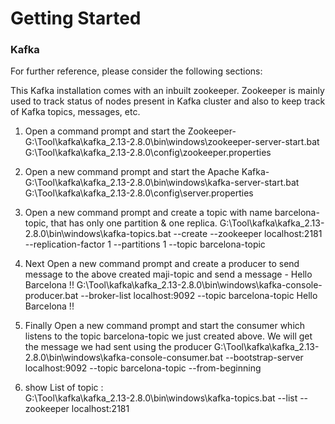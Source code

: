 # Getting Started

### Kafka
For further reference, please consider the following sections:

This Kafka installation comes with an inbuilt zookeeper. 
Zookeeper is mainly used to track status of nodes present in Kafka cluster and also to keep track of Kafka topics, messages, etc.


1.	Open a command prompt and start the Zookeeper-
		G:\Tool\kafka\kafka_2.13-2.8.0\bin\windows\zookeeper-server-start.bat G:\Tool\kafka\kafka_2.13-2.8.0\config\zookeeper.properties

2.	Open a new command prompt and start the Apache Kafka-
		G:\Tool\kafka\kafka_2.13-2.8.0\bin\windows\kafka-server-start.bat G:\Tool\kafka\kafka_2.13-2.8.0\config\server.properties

3.	Open a new command prompt and create a topic with name barcelona-topic, that has only one partition & one replica.
		G:\Tool\kafka\kafka_2.13-2.8.0\bin\windows\kafka-topics.bat --create --zookeeper localhost:2181 --replication-factor 1 --partitions 1 --topic barcelona-topic
		
4.	Next Open a new command prompt and create a producer to send message to the above created maji-topic and send a message - Hello Barcelona !!
		G:\Tool\kafka\kafka_2.13-2.8.0\bin\windows\kafka-console-producer.bat --broker-list localhost:9092 --topic barcelona-topic Hello Barcelona !!
		
5.	Finally Open a new command prompt and start the consumer which listens to the topic barcelona-topic we just created above. We will get the message we had sent using the producer
		G:\Tool\kafka\kafka_2.13-2.8.0\bin\windows\kafka-console-consumer.bat --bootstrap-server localhost:9092 --topic barcelona-topic --from-beginning
		
6. show List of topic : 		
G:\Tool\kafka\kafka_2.13-2.8.0\bin\windows\kafka-topics.bat --list --zookeeper localhost:2181



